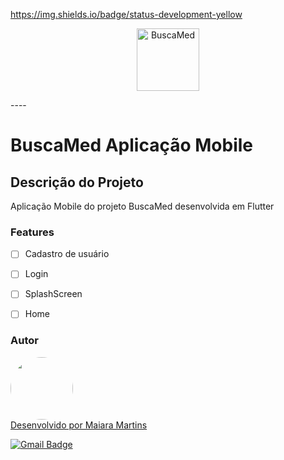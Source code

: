 https://img.shields.io/badge/status-development-yellow

<p align="center">
  <img src="https://github.com/MaiaraM/BuscaMed/blob/master/assets/logo.png?raw=true" height="100" alt="BuscaMed" />
</p>
----

# BuscaMed Aplicação Mobile

## Descrição do Projeto
Aplicação Mobile do projeto BuscaMed desenvolvida em Flutter

### Features

- [ ] Cadastro de usuário
- [ ] Login
- [ ] SplashScreen
- [ ] Home


### Autor
<a href="https://github.com/MaiaraM">
 <img style="border-radius: 50%;" src="https://avatars3.githubusercontent.com/u/40842310?s=460&u=0d7cb78a451846f9f05db46e723236b226caff80&v=4" width="100px;" alt=""/>
 <br />
Desenvolvido por Maiara Martins </a>

[![Gmail Badge](https://img.shields.io/badge/-maiaramartins093@gmail.com-c14438?style=flat-square&logo=Gmail&logoColor=white&link=mailto:tgmarinho@gmail.com)](mailto:maiaramartins093@gmail.com)
